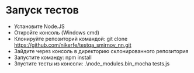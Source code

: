 # Запуск тестов
* Установите Node.JS
* Откройте консоль (Windows cmd)
* Клонируйте репозиторий командой: git clone https://github.com/nikerfe/testqa_smirnov_nn.git
* Зайдите через консоль в директорию склонированного репозитория
* Запустите команду:  npm install
* Зпустите тесты из консоли:  .\node_modules\.bin\_mocha tests.js
